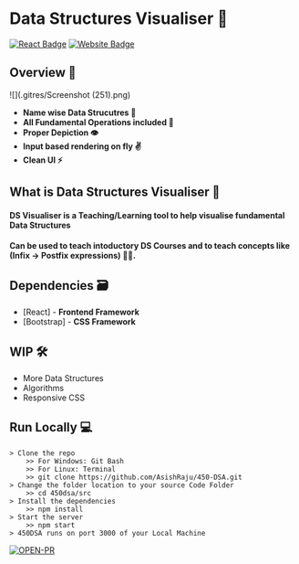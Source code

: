 # Data Structures Visualiser 👾

[![React Badge](http://img.shields.io/badge/Powered%20By-React-blue?style=for-the-badge&logo=react)](https://reactjs.org/)
[![Website Badge](https://img.shields.io/badge/Visit-Now-green?style=for-the-badge&logo=vercel)](https://450dsa.com/)

## Overview 👀

![](.gitres/Screenshot (251).png)

- **Name wise Data Strucutres 🤖**
- **All Fundamental Operations included 🦾**
- **Proper Depiction 👁**
- **Input based rendering on fly ✌️**
- **Clean UI ⚡**

## What is Data Structures Visualiser 🤔

#### DS Visualiser is a Teaching/Learning tool to help visualise fundamental Data Structures 

#### Can be used to teach intoductory DS Courses and to teach concepts like (Infix -> Postfix expressions) 👍🏻.


## Dependencies 🗃

- [React] - **Frontend Framework**
- [Bootstrap] - **CSS Framework**

## WIP 🛠

- More Data Structures
- Algorithms
- Responsive CSS


## Run Locally 💻

```
> Clone the repo
    >> For Windows: Git Bash
    >> For Linux: Terminal
    >> git clone https://github.com/AsishRaju/450-DSA.git
> Change the folder location to your source Code Folder
    >> cd 450dsa/src
> Install the dependencies
    >> npm install
> Start the server
    >> npm start
> 450DSA runs on port 3000 of your Local Machine
```

[![OPEN-PR](https://img.shields.io/badge/Open%20For-PR-orange?style=for-the-badge&logo=github)](https://github.com/AsishRaju/450-DSA)
